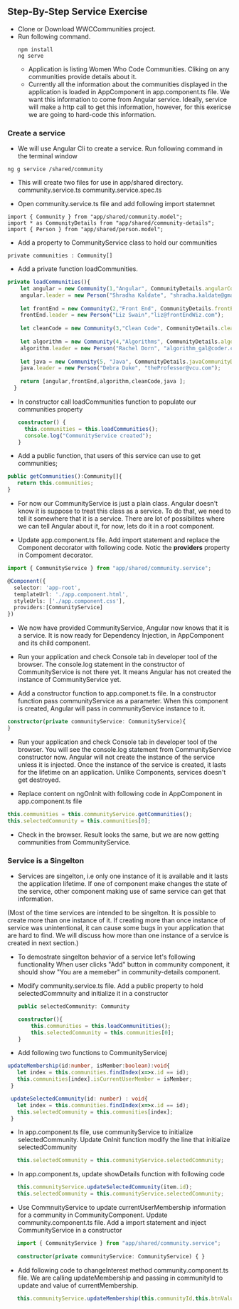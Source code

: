 
## Step-By-Step Service Exercise
* Clone or Download WWCCommunities project.
* Run following command.
    ```
    npm install
    ng serve
    
    ```
  * Application is listing Women Who Code Communities. Cliking on any communities provide details about it.
  * Currently all the information about the communities displayed in the application is loaded in AppComponent in app.component.ts file. We want this information to come from Angular service. Ideally, service will make a http call to get this information, however, for this exericse we are going to hard-code this information.

### Create a service
* We will use Angular Cli to create a service. Run following command in the terminal window
```
ng g service /shared/community
```

* This will create two files for use in app/shared directory.
  community.service.ts
  community.service.spec.ts
  
* Open community.service.ts file and add following import statemnet
```
import { Community } from "app/shared/community.model";
import * as CommunityDetails from "app/shared/community-details";
import { Person } from "app/shared/person.model";
```
* Add a property to CommunityService class to hold our communities

```
private communities : Community[]
```
* Add a private function loadCommunities. 
```Typescript
private loadCommunities(){
    let angular = new Community(1,"Angular", CommunityDetails.angularCommunityDetails);
    angular.leader = new Person("Shradha Kaldate", "shradha.kaldate@gmail.com")
   
    let frontEnd = new Community(2,"Front End", CommunityDetails.frontEndCommunityDetails);
    frontEnd.leader = new Person("Liz Swain","liz@frontEndWiz.com");
    
    let cleanCode = new Community(3,"Clean Code", CommunityDetails.cleanCodeCommunityDetails);
    
    let algorithm = new Community(4,"Algorithms", CommunityDetails.algorithmsCommunityDetails);
    algorithm.leader = new Person("Rachel Dorn", "algorithm_gal@coder.com");
   
    let java = new Community(5, "Java", CommunityDetails.javaCommunityDetails);
    java.leader = new Person("Debra Duke", "theProfessor@vcu.com");
   
    return [angular,frontEnd,algorithm,cleanCode,java ];
  }

```

* In constructor call loadCommunities function to populate our communities property
  ```Typescript
  constructor() { 
    this.communities = this.loadCommunities();
    console.log("CommunityService created");
  }
  ```
  
 * Add a public function, that users of this service can use to get communities;
 ```Typescript
 public getCommunities():Community[]{
    return this.communities;
 }
 ```
 
 * For now our CommunityService is just a plain class. Angular doesn't know it is suppose to treat this class as a service. 
To do that, we need to tell it somewhere that it is a service. There are lot of possibilites where we can tell Angular about it, for now, lets do it in a root component.

* Update app.component.ts file. Add import statement and replace the Component decorator with following code. Notic the **providers** property in Compoment decorator. 

```Typescript
import { CommunityService } from "app/shared/community.service";

@Component({
  selector: 'app-root',
  templateUrl: './app.component.html',
  styleUrls: ['./app.component.css'],
  providers:[CommunityService]
})
```

* We now have provided CommunityService, Angular now knows that it is a service. It is now ready for Dependency Injection, in AppComponent and its child component.

* Run your application and check Console tab in developer tool of the browser. The console.log statement in the constructor of CommunityService is not there yet. It means Angular has not created the instance of CommunityService yet. 

* Add a constructor function to app.componet.ts file. In a constructor function pass communityService as a parameter. When this component is created, Angular will pass in communityService instance to it.
```Typescript
constructor(private communityService: CommunityService){
}
```
* Run your application and check Console tab in developer tool of the browser. You will see the console.log statement from CommunityService constructor now. Angular will not create the instance of the service unless it is injected. Once the instance of the service is created, it lasts for the lifetime on an application. Unlike Components, services doesn't get destroyed.

* Replace content on ngOnInit with following code in AppComponent in app.component.ts file
```Typescript
this.communities = this.communityService.getCommunities();
this.selectedCommunity = this.communities[0];
```

* Check in the browser. Result looks the same, but we are now getting communities from CommunityService. 

### Service is a Singelton

* Services are singelton, i.e only one instance of it is available and it lasts the application
lifetime. If one of component make changes the state of the service, other component making use of same service can get that information. 

(Most of the time services are intended to be singelton. It is possible to create more than one instance of it. If creating more than once instance of service was unintentional, it can cause some bugs in your application that are hard to find. We will discuss how more than one instance of a service is created in next section.)

* To demostrate singelton behavior of a service let's following functionality
    When user clicks "Add" button in community component, it should show "You are a memeber" in community-details component. 
  
* Modify community.service.ts file. Add a public property to hold selectedCommnuity and initialize it in a constructor
    ```Typescript
    public selectedCommunity: Community
    
    constructor(){
        this.communities = this.loadCommunitities();
        this.selectedCommunity = this.communities[0];
    }
    
    ```
 *  Add following two functions to CommunityServicej
 ``` Typescript
 updateMembership(id:number, isMember:boolean):void{
    let index = this.communities.findIndex(x=>x.id == id);
    this.communities[index].isCurrentUserMember = isMember;
  }

  updateSelectedCommunity(id: number) : void{
    let index = this.communities.findIndex(x=>x.id == id);
    this.selectedCommunity = this.communities[index];
  }

 ```
 *  In app.component.ts file, use communityService to initialize selectedCommunity. Update OnInit function modify the line that initialize selectedCommunity 
 
 ``` Typescript
    this.selectedCommunity = this.communityService.selectedCommunity;
 ```
 * In app.component.ts, update showDetails function with following code
 
 ```Typescript
    this.communityService.updateSelectedCommunity(item.id);
    this.selectedCommunity = this.communityService.selectedCommunity;
 ```
 
 * Use CommnuityService to update currentUserMembership information for a community in CommunityComponent. Update community.component.ts file. Add a import statement and inject CommunityService in a constructor
 
 ```Typescript
    import { CommunityService } from "app/shared/community.service";
    
    constructor(private communityService: CommunityService) { }
 ```
 
 * Add following code to changeInterest method community.component.ts file. We are calling updateMembership
and passing in communityId to update and value of currentMembership.

 ```Typescript
    this.communityService.updateMembership(this.communityId,this.btnValue=="Remove");
 
 ```
 
 



